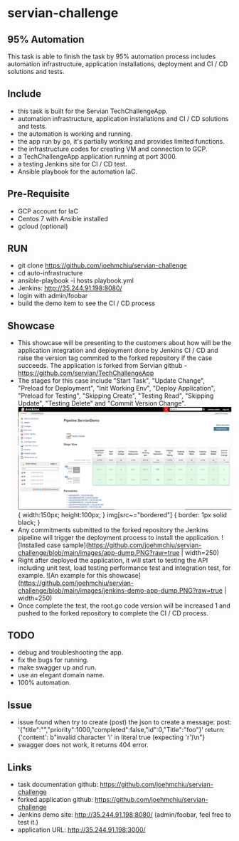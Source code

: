 # servian-challenge
## 95% Automation
This task is able to finish the task by 95% automation process includes automation infrastructure, application installations, deployment and CI / CD solutions and tests.

## Include
- this task is built for the Servian TechChallengeApp.
- automation infrastructure, application installations and CI / CD solutions
  and tests.
- the automation is working and running.
- the app run by go, it's partially working and provides limited functions.
- the infrastructure codes for creating VM and connection to GCP.
- a TechChallengeApp application running at port 3000.
- a testing Jenkins site for CI / CD test.
- Ansible playbook for the automation IaC.

## Pre-Requisite
- GCP account for IaC
- Centos 7 with Ansible installed
- gcloud (optional)

## RUN
- git clone https://github.com/joehmchiu/servian-challenge
- cd auto-infrastructure
- ansible-playbook -i hosts playbook.yml
- Jenkins: http://35.244.91.198:8080/
- login with admin/foobar
- build the demo item to see the CI / CD process

## Showcase
- This showcase will be presenting to the customers about how will be the application integration and deployment done by Jenkins CI / CD and raise the version tag commited to the forked repository if the case succeeds. The application is forked from Servian github - https://github.com/servian/TechChallengeApp
- The stages for this case include "Start Task", "Update Change", "Preload for Deployment", "Init Working Env", "Deploy Application", "Preload for Testing", "Skipping Create", "Testing Read", "Skipping Update", "Testing Delete" and "Commit Version Change".
![The stages for this case](https://github.com/joehmchiu/servian-challenge/blob/main/images/jenkins-demo.PNG?raw=true) { width:150px; height:100px; } img[src~="bordered"] {   border: 1px solid black; }
- Any commitments submitted to the forked repository the Jenkins pipeline will trigger the deployment process to install the application.
![Installed case sample](https://github.com/joehmchiu/servian-challenge/blob/main/images/app-dump.PNG?raw=true | width=250)
- Right after deployed the application, it will start to testing the API including unit test, load testing performance test and integration test, for example. 
![An example for this showcase](https://github.com/joehmchiu/servian-challenge/blob/main/images/jenkins-demo-app-dump.PNG?raw=true | width=250)
- Once complete the test, the root.go code version will be increased 1 and pushed to the forked repository to complete the CI / CD process.

## TODO
- debug and troubleshooting the app.
- fix the bugs for running.
- make swagger up and run.
- use an elegant domain name.
- 100% automation.

## Issue
- issue found when try to create (post) the json to create a message:
  post: '{"title":"","priority":1000,"completed":false,"id":0,"Title":"foo"}'
  return: {'content': b"invalid character 'i' in literal true (expecting 'r')\n"}
- swagger does not work, it returns 404 error.

## Links
- task documentation github:  https://github.com/joehmchiu/servian-challenge
- forked application github: https://github.com/joehmchiu/servian-challenge
- Jenkins demo site: http://35.244.91.198:8080/ (admin/foobar, feel free to test it.)
- application URL: http://35.244.91.198:3000/ 

